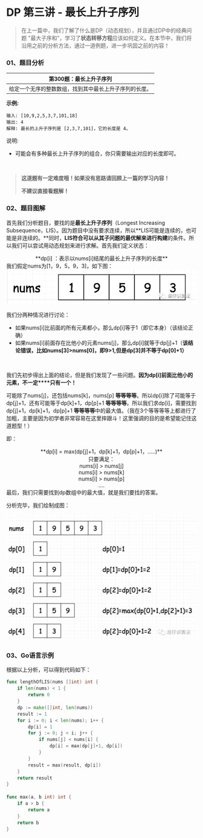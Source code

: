 # DP 第三讲 - 最长上升子序列

> 在上一篇中，我们了解了什么是DP（动态规划），并且通过DP中的经典问题 "最大子序和"，学习了**状态转移方程**应该如何定义。在本节中，我们将沿用之前的分析方法，通过一道例题，进一步巩固之前的内容！

### 01、题目分析

| 第300题：最长上升子序列                                |
| ------------------------------------------------------ |
| 给定一个无序的整数数组，找到其中最长上升子序列的长度。 |

**示例:**

```
输入: [10,9,2,5,3,7,101,18]
输出: 4 
解释: 最长的上升子序列是 [2,3,7,101]，它的长度是 4。
```

说明:

- 可能会有多种最长上升子序列的组合，你只需要输出对应的长度即可。

  <br>

> **这道题有一定难度哦！如果没有思路请回顾上一篇的学习内容！**
>
> **不建议直接看题解！**

### 02、题目图解

首先我们分析题目，要找的是**最长上升子序列**（Longest Increasing Subsequence，LIS）。因为题目中没有要求连续，所以**LIS可能是连续的，也可能是非连续的。**同时，**LIS符合可以从其子问题的最优解来进行构建**的条件。所以我们可以尝试用动态规划来进行求解。首先我们定义状态：

<center>**dp[i] ：表示以nums[i]结尾的最长上升子序列的长度**</center>
我们假定nums为[1，9，5，9，3]，如下图：

<img src="203/1.png" alt="PNG" style="zoom:67%;" />

我们分两种情况进行讨论：

- 如果nums[i]比前面的所有元素都小，那么dp[i]等于1（即它本身）（该结论正确）
- 如果nums[i]前面存在比他小的元素nums[j]，那么dp[i]就等于dp[j]+1（**该结论错误，比如nums[3]>nums[0]，即9>1,但是dp[3]并不等于dp[0]+1）**

<br>

我们先初步得出上面的结论，但是我们发现了一些问题。**因为dp[i]前面比他小的元素，不一定****只有一个！**

可能除了nums[j]，还包括nums[k]，nums[p] **等等等等**。所以dp[i]除了可能等于dp[j]+1，还有可能等于dp[k]+1，dp[p]+1 **等等等等**。所以我们求dp[i]，需要找到dp[j]+1，dp[k]+1，dp[p]+1 **等等等等**中的最大值。（我在3个等等等等上都进行了加粗，主要是因为初学者非常容易在这里摔跟斗！这里强调的目的是希望能记住这道题型！）

即：

<center>**dp[i] = max(dp[j]+1，dp[k]+1，dp[p]+1，.....)**</center>
<center>只要满足：</center>
<center>nums[i] > nums[j]</center>
<center>nums[i] > nums[k]</center>
<center>nums[i] > nums[p]</center>
<center>....</center>
最后，我们只需要找到dp数组中的最大值，就是我们要找的答案。

分析完毕，我们绘制成图：

<img src="203/2.jpeg" alt="PNG" style="zoom:67%;" />

### 03、Go语言示例

根据以上分析，可以得到代码如下：

```go
func lengthOfLIS(nums []int) int {
	if len(nums) < 1 {
		return 0
	}
	dp := make([]int, len(nums))
	result := 1
	for i := 0; i < len(nums); i++ {
		dp[i] = 1
		for j := 0; j < i; j++ {
			if nums[j] < nums[i] {
				dp[i] = max(dp[j]+1, dp[i])
			}
		}
		result = max(result, dp[i])
	}
	return result
}

func max(a, b int) int {
	if a > b {
		return a
	}
	return b
}
```